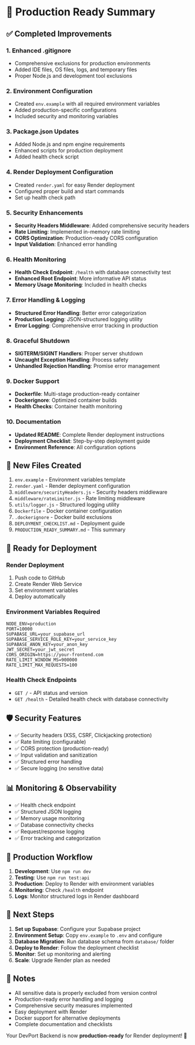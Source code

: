 # 🚀 Production Ready Summary

## ✅ Completed Improvements

### 1. **Enhanced .gitignore**
- Comprehensive exclusions for production environments
- Added IDE files, OS files, logs, and temporary files
- Proper Node.js and development tool exclusions

### 2. **Environment Configuration**
- Created `env.example` with all required environment variables
- Added production-specific configurations
- Included security and monitoring variables

### 3. **Package.json Updates**
- Added Node.js and npm engine requirements
- Enhanced scripts for production deployment
- Added health check script

### 4. **Render Deployment Configuration**
- Created `render.yaml` for easy Render deployment
- Configured proper build and start commands
- Set up health check path

### 5. **Security Enhancements**
- **Security Headers Middleware**: Added comprehensive security headers
- **Rate Limiting**: Implemented in-memory rate limiting
- **CORS Optimization**: Production-ready CORS configuration
- **Input Validation**: Enhanced error handling

### 6. **Health Monitoring**
- **Health Check Endpoint**: `/health` with database connectivity test
- **Enhanced Root Endpoint**: More informative API status
- **Memory Usage Monitoring**: Included in health checks

### 7. **Error Handling & Logging**
- **Structured Error Handling**: Better error categorization
- **Production Logging**: JSON-structured logging utility
- **Error Logging**: Comprehensive error tracking in production

### 8. **Graceful Shutdown**
- **SIGTERM/SIGINT Handlers**: Proper server shutdown
- **Uncaught Exception Handling**: Process safety
- **Unhandled Rejection Handling**: Promise error management

### 9. **Docker Support**
- **Dockerfile**: Multi-stage production-ready container
- **Dockerignore**: Optimized container builds
- **Health Checks**: Container health monitoring

### 10. **Documentation**
- **Updated README**: Complete Render deployment instructions
- **Deployment Checklist**: Step-by-step deployment guide
- **Environment Reference**: All configuration options

## 🔧 New Files Created

1. `env.example` - Environment variables template
2. `render.yaml` - Render deployment configuration
3. `middleware/securityHeaders.js` - Security headers middleware
4. `middleware/rateLimiter.js` - Rate limiting middleware
5. `utils/logger.js` - Structured logging utility
6. `Dockerfile` - Docker container configuration
7. `.dockerignore` - Docker build exclusions
8. `DEPLOYMENT_CHECKLIST.md` - Deployment guide
9. `PRODUCTION_READY_SUMMARY.md` - This summary

## 🚀 Ready for Deployment

### Render Deployment
1. Push code to GitHub
2. Create Render Web Service
3. Set environment variables
4. Deploy automatically

### Environment Variables Required
```
NODE_ENV=production
PORT=10000
SUPABASE_URL=your_supabase_url
SUPABASE_SERVICE_ROLE_KEY=your_service_key
SUPABASE_ANON_KEY=your_anon_key
JWT_SECRET=your_jwt_secret
CORS_ORIGIN=https://your-frontend.com
RATE_LIMIT_WINDOW_MS=900000
RATE_LIMIT_MAX_REQUESTS=100
```

### Health Check Endpoints
- `GET /` - API status and version
- `GET /health` - Detailed health check with database connectivity

## 🛡️ Security Features

- ✅ Security headers (XSS, CSRF, Clickjacking protection)
- ✅ Rate limiting (configurable)
- ✅ CORS protection (production-ready)
- ✅ Input validation and sanitization
- ✅ Structured error handling
- ✅ Secure logging (no sensitive data)

## 📊 Monitoring & Observability

- ✅ Health check endpoint
- ✅ Structured JSON logging
- ✅ Memory usage monitoring
- ✅ Database connectivity checks
- ✅ Request/response logging
- ✅ Error tracking and categorization

## 🔄 Production Workflow

1. **Development**: Use `npm run dev`
2. **Testing**: Use `npm run test:api`
3. **Production**: Deploy to Render with environment variables
4. **Monitoring**: Check `/health` endpoint
5. **Logs**: Monitor structured logs in Render dashboard

## 🎯 Next Steps

1. **Set up Supabase**: Configure your Supabase project
2. **Environment Setup**: Copy `env.example` to `.env` and configure
3. **Database Migration**: Run database schema from `database/` folder
4. **Deploy to Render**: Follow the deployment checklist
5. **Monitor**: Set up monitoring and alerting
6. **Scale**: Upgrade Render plan as needed

## 📝 Notes

- All sensitive data is properly excluded from version control
- Production-ready error handling and logging
- Comprehensive security measures implemented
- Easy deployment with Render
- Docker support for alternative deployments
- Complete documentation and checklists

Your DevPort Backend is now **production-ready** for Render deployment! 🎉
